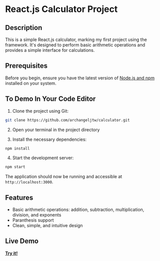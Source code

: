 # React.js Calculator Project

## Description

This is a simple React.js calculator, marking my first project using the framework. It's designed to perform basic arithmetic operations and provides a simple interface for calculations.

## Prerequisites

Before you begin, ensure you have the latest version of [Node.js and npm](https://nodejs.org/) installed on your system.

## To Demo In Your Code Editor

1. Clone the project using Git:

```bash
git clone https://github.com/archangeljtw/calculator.git
```

2. Open your terminal in the project directory

3. Install the necessary dependencies:

```bash
npm install
```

4. Start the development server:

```bash
npm start
```

The application should now be running and accessible at `http://localhost:3000`.

## Features

- Basic arithmetic operations: addition, subtraction, multiplication, division, and exponents
- Paranthesis support
- Clean, simple, and intuitive design

## Live Demo

[**Try it!**](https://archangeljtw.github.io/calculator/)
